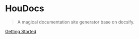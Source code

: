 
# HouDocs

> A magical documentation site generator base on docsify.

[Getting Started](#houdocs)

